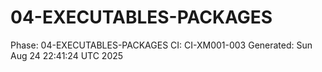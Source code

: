 # 04-EXECUTABLES-PACKAGES
Phase: 04-EXECUTABLES-PACKAGES
CI: CI-XM001-003
Generated: Sun Aug 24 22:41:24 UTC 2025
